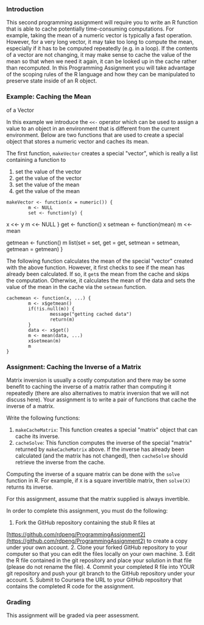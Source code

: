 ### Introduction

This second programming assignment will require you to write an R
function that is able to cache potentially 
time-consuming computations.
For example, taking the mean of a numeric vector is typically a fast
operation. However, for a 
very long vector, it may take too long to
compute the mean, especially if it has to be computed repeatedly (e.g.
in a loop). 
If the contents of a vector are not changing, it may make
sense to cache the value of the mean so that when we need it again, 
it
can be looked up in the cache rather than recomputed. In this
Programming Assignment you will take advantage of the scoping 
rules of
the R language and how they can be manipulated to preserve state inside
of an R object.

### Example: Caching the Mean 
of a Vector

In this example we introduce the `<<-` operator which can be used to
assign a value to an object in an environment 
that is different from the
current environment. Below are two functions that are used to create a
special object that stores a 
numeric vector and caches its mean.

The first function, `makeVector` creates a special "vector", which is
really a list containing 
a function to

1.  set the value of the vector
2.  get the value of the vector
3.  set the value of the mean
4.  get the value of 
the mean

<!-- -->

    makeVector <- function(x = numeric()) {
            m <- NULL
            set <- function(y) {
                    
x <<- y
                    m <<- NULL
            }
            get <- function() x
            setmean <- function(mean) m <<- mean
            
getmean <- function() m
            list(set = set, get = get,
                 setmean = setmean,
                 getmean = getmean)
    }


The following function calculates the mean of the special "vector"
created with the above function. However, it first checks to 
see if the
mean has already been calculated. If so, it `get`s the mean from the
cache and skips the computation. Otherwise, it 
calculates the mean of
the data and sets the value of the mean in the cache via the `setmean`
function.

    cachemean <- function(x, ...) {
            m <- x$getmean()
            if(!is.null(m)) {
                    message("getting cached data")
                    return(m)
            }
            data <- x$get()
            m <- mean(data, ...)
            x$setmean(m)
            m
    }

### Assignment: Caching the Inverse of a Matrix

Matrix inversion is usually a costly computation and there may be some
benefit to caching the inverse of a matrix rather than computing it
repeatedly (there are also alternatives to matrix inversion that we will
not discuss here). Your assignment is to write a pair of functions that
cache the inverse of a matrix.

Write the following functions:

1.  `makeCacheMatrix`: This function creates a special "matrix" object
    that can cache its inverse.
2.  `cacheSolve`: This function computes the inverse of the special
    "matrix" returned by `makeCacheMatrix` above. If the inverse has
    already been calculated (and the matrix has not changed), then
    `cacheSolve` should retrieve the inverse 
from the cache.

Computing the inverse of a square matrix can be done with the `solve`
function in R. For example, if `X` is a 
square invertible matrix, then
`solve(X)` returns its inverse.

For this assignment, assume that the matrix supplied is always
invertible.


In order to complete this assignment, you must do the following:

1.  Fork the GitHub repository containing the stub R files at
    
[https://github.com/rdpeng/ProgrammingAssignment2](https://github.com/rdpeng/ProgrammingAssignment2)
    to create a copy under 
your own account.
2.  Clone your forked GitHub repository to your computer so that you can
    edit the files locally on your 
own machine.
3.  Edit the R file contained in the git repository and place your
    solution in that file (please do not rename 
the file).
4.  Commit your completed R file into YOUR git repository and push your
    git branch to the GitHub repository under 
your account.
5.  Submit to Coursera the URL to your GitHub repository that contains
    the completed R code for the assignment.


### Grading

This assignment will be graded via peer assessment.
